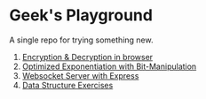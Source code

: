 # Geek's Playground

A single repo for trying something new.

1. [Encryption & Decryption in browser](/001-web-crypto-api)
2. [Optimized Exponentiation with Bit-Manipulation](/002-bit-manipulation-pow/)
3. [Websocket Server with Express](/003-express-ws-server/)
4. [Data Structure Exercises](/004-data-structure/)
